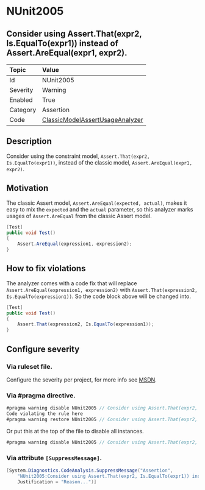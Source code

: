 # NUnit2005

## Consider using Assert.That(expr2, Is.EqualTo(expr1)) instead of Assert.AreEqual(expr1, expr2).

| Topic    | Value
| :--      | :--
| Id       | NUnit2005
| Severity | Warning
| Enabled  | True
| Category | Assertion
| Code     | [ClassicModelAssertUsageAnalyzer](https://github.com/nunit/nunit.analyzers/blob/0.2.0/src/nunit.analyzers/ClassicModelAssertUsage/ClassicModelAssertUsageAnalyzer.cs)

## Description

Consider using the constraint model, `Assert.That(expr2, Is.EqualTo(expr1))`, instead of the classic model, `Assert.AreEqual(expr1, expr2)`.

## Motivation

The classic Assert model, `Assert.AreEqual(expected, actual)`, makes it easy to mix the `expected` and the `actual` parameter,
so this analyzer marks usages of `Assert.AreEqual` from the classic Assert model.

```csharp
[Test]
public void Test()
{
    Assert.AreEqual(expression1, expression2);
}
```

## How to fix violations

The analyzer comes with a code fix that will replace `Assert.AreEqual(expression1, expression2)` with
`Assert.That(expression2, Is.EqualTo(expression1))`. So the code block above will be changed into.

```csharp
[Test]
public void Test()
{
    Assert.That(expression2, Is.EqualTo(expression1));
}
```

<!-- start generated config severity -->
## Configure severity

### Via ruleset file.

Configure the severity per project, for more info see [MSDN](https://msdn.microsoft.com/en-us/library/dd264949.aspx).

### Via #pragma directive.

```csharp
#pragma warning disable NUnit2005 // Consider using Assert.That(expr2, Is.EqualTo(expr1)) instead of Assert.AreEqual(expr1, expr2).
Code violating the rule here
#pragma warning restore NUnit2005 // Consider using Assert.That(expr2, Is.EqualTo(expr1)) instead of Assert.AreEqual(expr1, expr2).
```

Or put this at the top of the file to disable all instances.

```csharp
#pragma warning disable NUnit2005 // Consider using Assert.That(expr2, Is.EqualTo(expr1)) instead of Assert.AreEqual(expr1, expr2).
```

### Via attribute `[SuppressMessage]`.

```csharp
[System.Diagnostics.CodeAnalysis.SuppressMessage("Assertion", 
    "NUnit2005:Consider using Assert.That(expr2, Is.EqualTo(expr1)) instead of Assert.AreEqual(expr1, expr2).",
    Justification = "Reason...")]
```
<!-- end generated config severity -->
